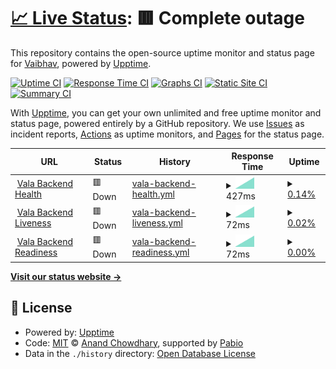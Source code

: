 # [📈 Live Status](https://vaibhav0806.github.io/vala-backend-status): <!--live status--> **🟥 Complete outage**

This repository contains the open-source uptime monitor and status page for [Vaibhav](https://vaibhav0806.github.io/vala-backend-status), powered by [Upptime](https://github.com/upptime/upptime).

[![Uptime CI](https://github.com/vaibhav0806/vala-backend-status/workflows/Uptime%20CI/badge.svg)](https://github.com/vaibhav0806/vala-backend-status/actions?query=workflow%3A%22Uptime+CI%22)
[![Response Time CI](https://github.com/vaibhav0806/vala-backend-status/workflows/Response%20Time%20CI/badge.svg)](https://github.com/vaibhav0806/vala-backend-status/actions?query=workflow%3A%22Response+Time+CI%22)
[![Graphs CI](https://github.com/vaibhav0806/vala-backend-status/workflows/Graphs%20CI/badge.svg)](https://github.com/vaibhav0806/vala-backend-status/actions?query=workflow%3A%22Graphs+CI%22)
[![Static Site CI](https://github.com/vaibhav0806/vala-backend-status/workflows/Static%20Site%20CI/badge.svg)](https://github.com/vaibhav0806/vala-backend-status/actions?query=workflow%3A%22Static+Site+CI%22)
[![Summary CI](https://github.com/vaibhav0806/vala-backend-status/workflows/Summary%20CI/badge.svg)](https://github.com/vaibhav0806/vala-backend-status/actions?query=workflow%3A%22Summary+CI%22)

With [Upptime](https://upptime.js.org), you can get your own unlimited and free uptime monitor and status page, powered entirely by a GitHub repository. We use [Issues](https://github.com/vaibhav0806/vala-backend-status/issues) as incident reports, [Actions](https://github.com/vaibhav0806/vala-backend-status/actions) as uptime monitors, and [Pages](https://vaibhav0806.github.io/vala-backend-status) for the status page.

<!--start: status pages-->
<!-- This summary is generated by Upptime (https://github.com/upptime/upptime) -->
<!-- Do not edit this manually, your changes will be overwritten -->
<!-- prettier-ignore -->
| URL | Status | History | Response Time | Uptime |
| --- | ------ | ------- | ------------- | ------ |
| <img alt="" src="https://icons.duckduckgo.com/ip3/backend.vala.media.ico" height="13"> [Vala Backend Health](https://backend.vala.media/health) | 🟥 Down | [vala-backend-health.yml](https://github.com/vaibhav0806/vala-backend-status/commits/HEAD/history/vala-backend-health.yml) | <details><summary><img alt="Response time graph" src="./graphs/vala-backend-health/response-time-week.png" height="20"> 427ms</summary><br><a href="https://vaibhav0806.github.io/vala-backend-status/history/vala-backend-health"><img alt="Response time 427" src="https://img.shields.io/endpoint?url=https%3A%2F%2Fraw.githubusercontent.com%2Fvaibhav0806%2Fvala-backend-status%2FHEAD%2Fapi%2Fvala-backend-health%2Fresponse-time.json"></a><br><a href="https://vaibhav0806.github.io/vala-backend-status/history/vala-backend-health"><img alt="24-hour response time 427" src="https://img.shields.io/endpoint?url=https%3A%2F%2Fraw.githubusercontent.com%2Fvaibhav0806%2Fvala-backend-status%2FHEAD%2Fapi%2Fvala-backend-health%2Fresponse-time-day.json"></a><br><a href="https://vaibhav0806.github.io/vala-backend-status/history/vala-backend-health"><img alt="7-day response time 427" src="https://img.shields.io/endpoint?url=https%3A%2F%2Fraw.githubusercontent.com%2Fvaibhav0806%2Fvala-backend-status%2FHEAD%2Fapi%2Fvala-backend-health%2Fresponse-time-week.json"></a><br><a href="https://vaibhav0806.github.io/vala-backend-status/history/vala-backend-health"><img alt="30-day response time 427" src="https://img.shields.io/endpoint?url=https%3A%2F%2Fraw.githubusercontent.com%2Fvaibhav0806%2Fvala-backend-status%2FHEAD%2Fapi%2Fvala-backend-health%2Fresponse-time-month.json"></a><br><a href="https://vaibhav0806.github.io/vala-backend-status/history/vala-backend-health"><img alt="1-year response time 427" src="https://img.shields.io/endpoint?url=https%3A%2F%2Fraw.githubusercontent.com%2Fvaibhav0806%2Fvala-backend-status%2FHEAD%2Fapi%2Fvala-backend-health%2Fresponse-time-year.json"></a></details> | <details><summary><a href="https://vaibhav0806.github.io/vala-backend-status/history/vala-backend-health">0.14%</a></summary><a href="https://vaibhav0806.github.io/vala-backend-status/history/vala-backend-health"><img alt="All-time uptime 0.14%" src="https://img.shields.io/endpoint?url=https%3A%2F%2Fraw.githubusercontent.com%2Fvaibhav0806%2Fvala-backend-status%2FHEAD%2Fapi%2Fvala-backend-health%2Fuptime.json"></a><br><a href="https://vaibhav0806.github.io/vala-backend-status/history/vala-backend-health"><img alt="24-hour uptime 0.14%" src="https://img.shields.io/endpoint?url=https%3A%2F%2Fraw.githubusercontent.com%2Fvaibhav0806%2Fvala-backend-status%2FHEAD%2Fapi%2Fvala-backend-health%2Fuptime-day.json"></a><br><a href="https://vaibhav0806.github.io/vala-backend-status/history/vala-backend-health"><img alt="7-day uptime 0.14%" src="https://img.shields.io/endpoint?url=https%3A%2F%2Fraw.githubusercontent.com%2Fvaibhav0806%2Fvala-backend-status%2FHEAD%2Fapi%2Fvala-backend-health%2Fuptime-week.json"></a><br><a href="https://vaibhav0806.github.io/vala-backend-status/history/vala-backend-health"><img alt="30-day uptime 0.14%" src="https://img.shields.io/endpoint?url=https%3A%2F%2Fraw.githubusercontent.com%2Fvaibhav0806%2Fvala-backend-status%2FHEAD%2Fapi%2Fvala-backend-health%2Fuptime-month.json"></a><br><a href="https://vaibhav0806.github.io/vala-backend-status/history/vala-backend-health"><img alt="1-year uptime 0.14%" src="https://img.shields.io/endpoint?url=https%3A%2F%2Fraw.githubusercontent.com%2Fvaibhav0806%2Fvala-backend-status%2FHEAD%2Fapi%2Fvala-backend-health%2Fuptime-year.json"></a></details>
| <img alt="" src="https://icons.duckduckgo.com/ip3/backend.vala.media.ico" height="13"> [Vala Backend Liveness](https://backend.vala.media/health/liveness) | 🟥 Down | [vala-backend-liveness.yml](https://github.com/vaibhav0806/vala-backend-status/commits/HEAD/history/vala-backend-liveness.yml) | <details><summary><img alt="Response time graph" src="./graphs/vala-backend-liveness/response-time-week.png" height="20"> 72ms</summary><br><a href="https://vaibhav0806.github.io/vala-backend-status/history/vala-backend-liveness"><img alt="Response time 72" src="https://img.shields.io/endpoint?url=https%3A%2F%2Fraw.githubusercontent.com%2Fvaibhav0806%2Fvala-backend-status%2FHEAD%2Fapi%2Fvala-backend-liveness%2Fresponse-time.json"></a><br><a href="https://vaibhav0806.github.io/vala-backend-status/history/vala-backend-liveness"><img alt="24-hour response time 72" src="https://img.shields.io/endpoint?url=https%3A%2F%2Fraw.githubusercontent.com%2Fvaibhav0806%2Fvala-backend-status%2FHEAD%2Fapi%2Fvala-backend-liveness%2Fresponse-time-day.json"></a><br><a href="https://vaibhav0806.github.io/vala-backend-status/history/vala-backend-liveness"><img alt="7-day response time 72" src="https://img.shields.io/endpoint?url=https%3A%2F%2Fraw.githubusercontent.com%2Fvaibhav0806%2Fvala-backend-status%2FHEAD%2Fapi%2Fvala-backend-liveness%2Fresponse-time-week.json"></a><br><a href="https://vaibhav0806.github.io/vala-backend-status/history/vala-backend-liveness"><img alt="30-day response time 72" src="https://img.shields.io/endpoint?url=https%3A%2F%2Fraw.githubusercontent.com%2Fvaibhav0806%2Fvala-backend-status%2FHEAD%2Fapi%2Fvala-backend-liveness%2Fresponse-time-month.json"></a><br><a href="https://vaibhav0806.github.io/vala-backend-status/history/vala-backend-liveness"><img alt="1-year response time 72" src="https://img.shields.io/endpoint?url=https%3A%2F%2Fraw.githubusercontent.com%2Fvaibhav0806%2Fvala-backend-status%2FHEAD%2Fapi%2Fvala-backend-liveness%2Fresponse-time-year.json"></a></details> | <details><summary><a href="https://vaibhav0806.github.io/vala-backend-status/history/vala-backend-liveness">0.02%</a></summary><a href="https://vaibhav0806.github.io/vala-backend-status/history/vala-backend-liveness"><img alt="All-time uptime 0.02%" src="https://img.shields.io/endpoint?url=https%3A%2F%2Fraw.githubusercontent.com%2Fvaibhav0806%2Fvala-backend-status%2FHEAD%2Fapi%2Fvala-backend-liveness%2Fuptime.json"></a><br><a href="https://vaibhav0806.github.io/vala-backend-status/history/vala-backend-liveness"><img alt="24-hour uptime 0.02%" src="https://img.shields.io/endpoint?url=https%3A%2F%2Fraw.githubusercontent.com%2Fvaibhav0806%2Fvala-backend-status%2FHEAD%2Fapi%2Fvala-backend-liveness%2Fuptime-day.json"></a><br><a href="https://vaibhav0806.github.io/vala-backend-status/history/vala-backend-liveness"><img alt="7-day uptime 0.02%" src="https://img.shields.io/endpoint?url=https%3A%2F%2Fraw.githubusercontent.com%2Fvaibhav0806%2Fvala-backend-status%2FHEAD%2Fapi%2Fvala-backend-liveness%2Fuptime-week.json"></a><br><a href="https://vaibhav0806.github.io/vala-backend-status/history/vala-backend-liveness"><img alt="30-day uptime 0.02%" src="https://img.shields.io/endpoint?url=https%3A%2F%2Fraw.githubusercontent.com%2Fvaibhav0806%2Fvala-backend-status%2FHEAD%2Fapi%2Fvala-backend-liveness%2Fuptime-month.json"></a><br><a href="https://vaibhav0806.github.io/vala-backend-status/history/vala-backend-liveness"><img alt="1-year uptime 0.02%" src="https://img.shields.io/endpoint?url=https%3A%2F%2Fraw.githubusercontent.com%2Fvaibhav0806%2Fvala-backend-status%2FHEAD%2Fapi%2Fvala-backend-liveness%2Fuptime-year.json"></a></details>
| <img alt="" src="https://icons.duckduckgo.com/ip3/backend.vala.media.ico" height="13"> [Vala Backend Readiness](https://backend.vala.media/health/readiness) | 🟥 Down | [vala-backend-readiness.yml](https://github.com/vaibhav0806/vala-backend-status/commits/HEAD/history/vala-backend-readiness.yml) | <details><summary><img alt="Response time graph" src="./graphs/vala-backend-readiness/response-time-week.png" height="20"> 72ms</summary><br><a href="https://vaibhav0806.github.io/vala-backend-status/history/vala-backend-readiness"><img alt="Response time 72" src="https://img.shields.io/endpoint?url=https%3A%2F%2Fraw.githubusercontent.com%2Fvaibhav0806%2Fvala-backend-status%2FHEAD%2Fapi%2Fvala-backend-readiness%2Fresponse-time.json"></a><br><a href="https://vaibhav0806.github.io/vala-backend-status/history/vala-backend-readiness"><img alt="24-hour response time 72" src="https://img.shields.io/endpoint?url=https%3A%2F%2Fraw.githubusercontent.com%2Fvaibhav0806%2Fvala-backend-status%2FHEAD%2Fapi%2Fvala-backend-readiness%2Fresponse-time-day.json"></a><br><a href="https://vaibhav0806.github.io/vala-backend-status/history/vala-backend-readiness"><img alt="7-day response time 72" src="https://img.shields.io/endpoint?url=https%3A%2F%2Fraw.githubusercontent.com%2Fvaibhav0806%2Fvala-backend-status%2FHEAD%2Fapi%2Fvala-backend-readiness%2Fresponse-time-week.json"></a><br><a href="https://vaibhav0806.github.io/vala-backend-status/history/vala-backend-readiness"><img alt="30-day response time 72" src="https://img.shields.io/endpoint?url=https%3A%2F%2Fraw.githubusercontent.com%2Fvaibhav0806%2Fvala-backend-status%2FHEAD%2Fapi%2Fvala-backend-readiness%2Fresponse-time-month.json"></a><br><a href="https://vaibhav0806.github.io/vala-backend-status/history/vala-backend-readiness"><img alt="1-year response time 72" src="https://img.shields.io/endpoint?url=https%3A%2F%2Fraw.githubusercontent.com%2Fvaibhav0806%2Fvala-backend-status%2FHEAD%2Fapi%2Fvala-backend-readiness%2Fresponse-time-year.json"></a></details> | <details><summary><a href="https://vaibhav0806.github.io/vala-backend-status/history/vala-backend-readiness">0.00%</a></summary><a href="https://vaibhav0806.github.io/vala-backend-status/history/vala-backend-readiness"><img alt="All-time uptime 0.00%" src="https://img.shields.io/endpoint?url=https%3A%2F%2Fraw.githubusercontent.com%2Fvaibhav0806%2Fvala-backend-status%2FHEAD%2Fapi%2Fvala-backend-readiness%2Fuptime.json"></a><br><a href="https://vaibhav0806.github.io/vala-backend-status/history/vala-backend-readiness"><img alt="24-hour uptime 0.00%" src="https://img.shields.io/endpoint?url=https%3A%2F%2Fraw.githubusercontent.com%2Fvaibhav0806%2Fvala-backend-status%2FHEAD%2Fapi%2Fvala-backend-readiness%2Fuptime-day.json"></a><br><a href="https://vaibhav0806.github.io/vala-backend-status/history/vala-backend-readiness"><img alt="7-day uptime 0.00%" src="https://img.shields.io/endpoint?url=https%3A%2F%2Fraw.githubusercontent.com%2Fvaibhav0806%2Fvala-backend-status%2FHEAD%2Fapi%2Fvala-backend-readiness%2Fuptime-week.json"></a><br><a href="https://vaibhav0806.github.io/vala-backend-status/history/vala-backend-readiness"><img alt="30-day uptime 0.00%" src="https://img.shields.io/endpoint?url=https%3A%2F%2Fraw.githubusercontent.com%2Fvaibhav0806%2Fvala-backend-status%2FHEAD%2Fapi%2Fvala-backend-readiness%2Fuptime-month.json"></a><br><a href="https://vaibhav0806.github.io/vala-backend-status/history/vala-backend-readiness"><img alt="1-year uptime 0.00%" src="https://img.shields.io/endpoint?url=https%3A%2F%2Fraw.githubusercontent.com%2Fvaibhav0806%2Fvala-backend-status%2FHEAD%2Fapi%2Fvala-backend-readiness%2Fuptime-year.json"></a></details>

<!--end: status pages-->

[**Visit our status website →**](https://vaibhav0806.github.io/vala-backend-status)

## 📄 License

- Powered by: [Upptime](https://github.com/upptime/upptime)
- Code: [MIT](./LICENSE) © [Anand Chowdhary](https://anandchowdhary.com), supported by [Pabio](https://pabio.com)
- Data in the `./history` directory: [Open Database License](https://opendatacommons.org/licenses/odbl/1-0/)
